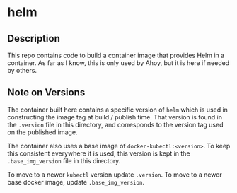 # helm

## Description

This repo contains code to build a container image that provides Helm in a container.  As far as I know, this is only used by Ahoy, but it is here if needed by others.

## Note on Versions

The container built here contains a specific version of `helm` which is used in constructing the image tag at build / publish time.  That version is found in the `.version` file in this directory, and corresponds to the version tag used on the published image.

The container also uses a base image of `docker-kubectl:<version>`.  To keep this consistent everywhere it is used, this version is kept in the `.base_img_version` file in this directory.

To move to a newer `kubectl` version update `.version`.  To move to a newer base docker image, update `.base_img_version`.
